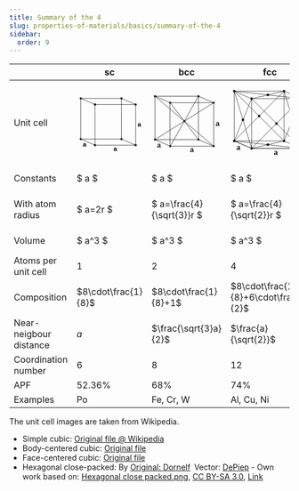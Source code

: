 ```yaml
---
title: Summary of the 4
slug: properties-of-materials/basics/summary-of-the-4
sidebar:
  order: 9
---
```


|                        | sc                                                                                                                                                                                                                                                                                                                                                                                                                                                                                                                                                                                                                                                                                                                                                                   | bcc                                                                                                                                                                                                                                                                                                                                                                                                                                                                                                                                                                                                                                                                                                                                                                                                                                                                                                                                                                                                                                                                                                                                                                                                                                                                                                                                                                                                                                                                                                                                                                                                                                                                                                                                                                                                                                                                                                | fcc                                                                                                                                                                                                                                                                                                                                                                                                                                                                                                                                                                                                                                                                                                                                                                         | hcp                                                                                                                                                                                                                                                                                                                                                                                                                                                                                                                                                                                                                                                                                                                                                                                                                                                                                                                                                                                                                                                                                                                                                                                                                                                                                                                                                                                                                                                                                                                                                                                                                                                                                                                                                                                                                                                                                                                                                                                                                                                                                                                                                                                                                                                                                                                                                                                                                                                                                                                                                                                                                                                                                                                                                                                                                                                                                                                                                                                                                                                                                                                                                                                                                                                                                                                                                                                                                                                                                                                                                                                                                                                                                                                                                                                                                                                                                                                                                                                                                                                                                                                                                                                                                                                                                                                                                                                                                                                                                                                                                                                                                                                                                                                                                                                                                                                                                                                                                                                                                                                                                                                                                                                                                                                                                                                                                                                                                                                                                                                                                                                                                                                                                                                                                                                                                                                                                                                                                                                                                                                                                                                                                                                                                                                                                                                                                                                                                                                                                                                                                                                                                                                                                                                                                                                                                                                                                                                                                                                                                                                                                                                                                                                                                                                                                                                                                                                                                                                                                                                                                                                                                                                                                                                                                                                                                                                                                                                                                                                                                                                                                                                                                                                                                                                                                                                                                                                                                                                                                                                                                                                                                                                                                                                                                                                                                                                                                                                                                                                                                                                                                                                                                                                                                                                                                                                                                                                                                                                                                                                                                                                                                                                                                                                                                                                                                                                                                                                                                                                                                                                                                                                                                                                                                                                                                                                                                                                                                                                                                                                                                                                                                                                                                                                                                                                                                                                                                                                                                                                                                                                                                                                  |
| ---------------------- | -------------------------------------------------------------------------------------------------------------------------------------------------------------------------------------------------------------------------------------------------------------------------------------------------------------------------------------------------------------------------------------------------------------------------------------------------------------------------------------------------------------------------------------------------------------------------------------------------------------------------------------------------------------------------------------------------------------------------------------------------------------------- | -------------------------------------------------------------------------------------------------------------------------------------------------------------------------------------------------------------------------------------------------------------------------------------------------------------------------------------------------------------------------------------------------------------------------------------------------------------------------------------------------------------------------------------------------------------------------------------------------------------------------------------------------------------------------------------------------------------------------------------------------------------------------------------------------------------------------------------------------------------------------------------------------------------------------------------------------------------------------------------------------------------------------------------------------------------------------------------------------------------------------------------------------------------------------------------------------------------------------------------------------------------------------------------------------------------------------------------------------------------------------------------------------------------------------------------------------------------------------------------------------------------------------------------------------------------------------------------------------------------------------------------------------------------------------------------------------------------------------------------------------------------------------------------------------------------------------------------------------------------------------------------------------- | --------------------------------------------------------------------------------------------------------------------------------------------------------------------------------------------------------------------------------------------------------------------------------------------------------------------------------------------------------------------------------------------------------------------------------------------------------------------------------------------------------------------------------------------------------------------------------------------------------------------------------------------------------------------------------------------------------------------------------------------------------------------------- | -------------------------------------------------------------------------------------------------------------------------------------------------------------------------------------------------------------------------------------------------------------------------------------------------------------------------------------------------------------------------------------------------------------------------------------------------------------------------------------------------------------------------------------------------------------------------------------------------------------------------------------------------------------------------------------------------------------------------------------------------------------------------------------------------------------------------------------------------------------------------------------------------------------------------------------------------------------------------------------------------------------------------------------------------------------------------------------------------------------------------------------------------------------------------------------------------------------------------------------------------------------------------------------------------------------------------------------------------------------------------------------------------------------------------------------------------------------------------------------------------------------------------------------------------------------------------------------------------------------------------------------------------------------------------------------------------------------------------------------------------------------------------------------------------------------------------------------------------------------------------------------------------------------------------------------------------------------------------------------------------------------------------------------------------------------------------------------------------------------------------------------------------------------------------------------------------------------------------------------------------------------------------------------------------------------------------------------------------------------------------------------------------------------------------------------------------------------------------------------------------------------------------------------------------------------------------------------------------------------------------------------------------------------------------------------------------------------------------------------------------------------------------------------------------------------------------------------------------------------------------------------------------------------------------------------------------------------------------------------------------------------------------------------------------------------------------------------------------------------------------------------------------------------------------------------------------------------------------------------------------------------------------------------------------------------------------------------------------------------------------------------------------------------------------------------------------------------------------------------------------------------------------------------------------------------------------------------------------------------------------------------------------------------------------------------------------------------------------------------------------------------------------------------------------------------------------------------------------------------------------------------------------------------------------------------------------------------------------------------------------------------------------------------------------------------------------------------------------------------------------------------------------------------------------------------------------------------------------------------------------------------------------------------------------------------------------------------------------------------------------------------------------------------------------------------------------------------------------------------------------------------------------------------------------------------------------------------------------------------------------------------------------------------------------------------------------------------------------------------------------------------------------------------------------------------------------------------------------------------------------------------------------------------------------------------------------------------------------------------------------------------------------------------------------------------------------------------------------------------------------------------------------------------------------------------------------------------------------------------------------------------------------------------------------------------------------------------------------------------------------------------------------------------------------------------------------------------------------------------------------------------------------------------------------------------------------------------------------------------------------------------------------------------------------------------------------------------------------------------------------------------------------------------------------------------------------------------------------------------------------------------------------------------------------------------------------------------------------------------------------------------------------------------------------------------------------------------------------------------------------------------------------------------------------------------------------------------------------------------------------------------------------------------------------------------------------------------------------------------------------------------------------------------------------------------------------------------------------------------------------------------------------------------------------------------------------------------------------------------------------------------------------------------------------------------------------------------------------------------------------------------------------------------------------------------------------------------------------------------------------------------------------------------------------------------------------------------------------------------------------------------------------------------------------------------------------------------------------------------------------------------------------------------------------------------------------------------------------------------------------------------------------------------------------------------------------------------------------------------------------------------------------------------------------------------------------------------------------------------------------------------------------------------------------------------------------------------------------------------------------------------------------------------------------------------------------------------------------------------------------------------------------------------------------------------------------------------------------------------------------------------------------------------------------------------------------------------------------------------------------------------------------------------------------------------------------------------------------------------------------------------------------------------------------------------------------------------------------------------------------------------------------------------------------------------------------------------------------------------------------------------------------------------------------------------------------------------------------------------------------------------------------------------------------------------------------------------------------------------------------------------------------------------------------------------------------------------------------------------------------------------------------------------------------------------------------------------------------------------------------------------------------------------------------------------------------------------------------------------------------------------------------------------------------------------------------------------------------------------------------------------------------------------------------------------------------------------------------------------------------------------------------------------------------------------------------------------------------------------------------------------------------------------------------------------------------------------------------------------------------------------------------------------------------------------------------------------------------------------------------------------------------------------------------------------------------------------------------------------------------------------------------------------------------------------------------------------------------------------------------------------------------------------------------------------------------------------------------------------------------------------------------------------------------------------------------------------------------------------------------------------------------------------------------------------------------------------------------------------------------------------------------------------------------------------------------------------------------------------------------------------------------------------------------------------------------------------------------------------------------------------------------------------------------------------------------------------------------------------------------------------------------------------------------------------------------------------------------------------------------------------------------------------------------------------------------------------------------------------------------------------------------------------------------------------------------------------------------------------------------------------------------------------------------------------------------------------------------------------------- |
| Unit cell              | <svg width="203" height="180" viewBox="0 0 403 360"><marker id="a" overflow="visible" orient="auto"><circle r="2.5" fill="currentColor"/></marker><g fill="none" stroke="currentColor" stroke-width="2.5" marker-start="url(#a)" marker-mid="url(#a)" marker-end="url(#a)"><path d="M273.848 28.75v250l87.5 37.5" stroke="currentColor"/><path d="M23.848 278.75h250" stroke="currentColor"/><path d="m111.348 316.25-87.5-37.5v-250l87.5 37.5"/><path d="M23.848 28.75h250l87.5 37.5"/><path d="M111.348 66.25h250v250h-250z"/></g><circle cx="273.848" cy="278.75" r="6.25" fill="currentColor"/><g font-family="sans-serif" font-size="40" font-weight="bold"><text x="225" y="351">a</text><text x="373" y="201">a</text><text x="36" y="326">a</text></g></svg> | <svg xmlns="http://www.w3.org/2000/svg" viewBox="0 0 403 354" width="201.5" height="177"><path d="m106.25 311.25-87.5-37.5v-250l87.5 37.5m-87.5-37.5h250l87.5 37.5" fill="none" stroke="currentColor" stroke-width="2.5"/><path d="M268.75 23.75v250l87.5 37.5m-87.5-37.5h-250m250-250-162.5 287.5m-87.5-37.5 337.5-212.5m-337.5-37.5 337.5 287.5m-87.5-37.5-162.5-212.5" fill="none" stroke="currentColor" stroke-width="2.5"/><path fill="none" stroke="currentColor" stroke-width="2.5" stroke-linecap="round" d="M106.25 61.25h250v250h-250z"/><path d="M193.75 167.5a6.25 6.25 0 1 1-12.5 0 6.25 6.25 0 1 1 12.5 0z" fill="currentColor"/><path d="M25 23.75a6.25 6.25 0 1 1-12.5 0 6.25 6.25 0 1 1 12.5 0zm87.5 37.5a6.25 6.25 0 1 1-12.5 0 6.25 6.25 0 1 1 12.5 0zM275 23.75a6.25 6.25 0 1 1-12.5 0 6.25 6.25 0 1 1 12.5 0zm87.5 37.5a6.25 6.25 0 1 1-12.5 0 6.25 6.25 0 1 1 12.5 0zm0 250a6.25 6.25 0 1 1-12.5 0 6.25 6.25 0 1 1 12.5 0z" fill="currentColor"/><path d="M275 273.75a6.25 6.25 0 1 1-12.5 0 6.25 6.25 0 1 1 12.5 0z" fill="currentColor"/><path d="M25 273.75a6.25 6.25 0 1 1-12.5 0 6.25 6.25 0 1 1 12.5 0zm87.5 37.5a6.25 6.25 0 1 1-12.5 0 6.25 6.25 0 1 1 12.5 0z" fill="currentColor"/><text x="219.902" y="346.152" xml:space="preserve" style="text-align:start;line-height:125%;fill:currentColor" font-size="40" font-weight="bold" font-family="sans-serif"><tspan x="219.902" y="346.152">a</tspan></text><text x="368.184" y="196.152" xml:space="preserve" style="fill:currentColor;text-align:start;line-height:125%" font-size="40" font-weight="bold" font-family="sans-serif"><tspan x="368.184" y="196.152">a</tspan></text><text x="30.684" y="321.152" xml:space="preserve" style="fill:currentColor;text-align:start;line-height:125%" font-size="40" font-weight="bold" font-family="sans-serif"><tspan x="30.684" y="321.152">a</tspan></text></svg> | <svg xmlns="http://www.w3.org/2000/svg" viewBox="0 0 399 359" width="199.5" height="179.5"><g fill="none" stroke="currentColor" stroke-width="2" stroke-linecap="round"><path d="m18 18 252 252H18L270 18l88 290-88-38-164 38-88-38 340 38V56l-88 214V18"/><path stroke="currentColor" d="m18 18 340 38-88-38-164 38zl88 290-88-38 88-214h252v252H106V56l252 252H106L358 56M18 270V18h252"/><g stroke-width="13"><path stroke="currentColor" d="M18 18h0m88 38h0m82-19h0m82-19h0m88 38h0M232 182v0M106 308v0M62 163v0M18 270h0m340 38v0"/><path d="M144 144h0m44 145h0m82-19h0m44-107v0"/></g></g><text font-size="40" font-weight="bold" font-family="Bitstream Vera Sans" x="29" y="316">a <tspan x="218" y="341">a</tspan> <tspan x="367" y="191">a</tspan></text></svg> | <svg xmlns="http://www.w3.org/2000/svg" width="160" height="158" viewBox="0 0 311.15 306.92"><g style="display:inline"><path style="fill:none;stroke:currentColor;stroke-width:2;stroke-linecap:butt;stroke-linejoin:miter;stroke-miterlimit:4;stroke-opacity:1;stroke-dasharray:none" d="m218.217 42.357-.471 181.949" transform="translate(-62.909 11.304)"/><path style="fill:none;stroke:currentColor;stroke-width:2;stroke-linecap:butt;stroke-linejoin:miter;stroke-miterlimit:4;stroke-opacity:1;stroke-dasharray:none" d="m257.751 268.253 71.29-31.381m-181.31 20.718 110.003 10.664" transform="translate(-62.909 11.304)"/><path style="fill:none;stroke:currentColor;stroke-width:2;stroke-linecap:butt;stroke-linejoin:miter;stroke-miterlimit:4;stroke-opacity:1;stroke-dasharray:12,12;stroke-dashoffset:0;display:inline" d="m106.842 215.297 40 41.438" transform="translate(-62.909 11.304)"/><path style="fill:none;stroke:currentColor;stroke-width:2;stroke-linecap:butt;stroke-linejoin:miter;stroke-miterlimit:4;stroke-opacity:1;stroke-dasharray:12,12;stroke-dashoffset:0" d="m177.86 182.648 109.11 9.682" transform="translate(-62.909 11.304)"/><path style="fill:none;stroke:currentColor;stroke-width:2;stroke-linecap:butt;stroke-linejoin:miter;stroke-miterlimit:4;stroke-opacity:1;stroke-dasharray:12,12;stroke-dashoffset:0;display:inline" d="m107.148 213.051 68.505-30.06m153.27 53.496-39.989-42.193" transform="translate(-62.909 11.304)"/><path style="fill:none;stroke:currentColor;stroke-width:2;stroke-linecap:butt;stroke-linejoin:miter;stroke-miterlimit:4;stroke-opacity:1;stroke-dasharray:none;display:inline" d="m148.732 256.786 68.335-30.383M329.2 236.764l-110.46-10.525" transform="translate(-62.909 11.304)"/><path style="fill:none;stroke:currentColor;stroke-width:2;stroke-linecap:butt;stroke-linejoin:miter;stroke-miterlimit:4;stroke-opacity:1;stroke-dasharray:12,12;stroke-dashoffset:0;display:inline" d="m257.02 267.847-38.038-41.367m-2.01-2.01-39.03-41.741m108.768 11.727-67.53 29.835m-2.009.379-110.484-9.528" transform="translate(-62.909 11.304)"/><path style="fill:none;stroke:currentColor;stroke-width:2;stroke-linecap:butt;stroke-linejoin:miter;stroke-miterlimit:4;stroke-opacity:1;stroke-dasharray:12,12;stroke-dashoffset:0;display:inline" d="m105.556 30.992-.47 181.95" transform="translate(-62.909 11.304)"/><path style="fill:none;stroke:currentColor;stroke-width:2;stroke-linecap:butt;stroke-linejoin:miter;stroke-miterlimit:4;stroke-opacity:1;stroke-dasharray:none;display:inline;enable-background:new" d="m148.064 76.374-.471 181.949M257.925 85.281l-.47 181.95m72.919-214.017-.47 181.949" transform="translate(-62.909 11.304)"/><path style="fill:none;stroke:currentColor;stroke-width:2;stroke-linecap:butt;stroke-linejoin:miter;stroke-miterlimit:4;stroke-opacity:1;stroke-dasharray:12,12;stroke-dashoffset:0;display:inline;enable-background:new" d="m288.211 11.05-.47 181.95M177.162 2.737l-.47 181.949" transform="translate(-62.909 11.304)"/><path style="fill:none;stroke:currentColor;stroke-width:1.74677539;stroke-linecap:square;stroke-linejoin:miter;stroke-miterlimit:4;stroke-opacity:1;stroke-dasharray:3.49355078,3.49355078;stroke-dashoffset:0;display:inline;enable-background:new" d="m208.763 160.228-.724 90.253m70.203-122.321-.724 90.253m-110.325-102.13-.724 90.253" transform="translate(-62.909 11.304)"/><path style="fill:none;stroke:currentColor;stroke-width:2;stroke-linecap:square;stroke-linejoin:miter;stroke-miterlimit:4;stroke-opacity:1;stroke-dasharray:4,4;stroke-dashoffset:0;display:inline;enable-background:new" d="m168.822 116.515 109.583 11.576m-69.253 32.412 67.579-31.196" transform="translate(-62.909 11.304)"/><path style="fill:none;stroke:currentColor;stroke-width:2.03187132;stroke-linecap:square;stroke-linejoin:miter;stroke-miterlimit:4;stroke-opacity:1;stroke-dasharray:4.06374264,4.06374264;stroke-dashoffset:0;display:inline;enable-background:new" d="m167.509 116.285 40.496 44.074" transform="translate(-62.909 11.304)"/></g><g style="display:inline"><path style="fill:currentColor;fill-opacity:1;display:inline" d="M55.72 105.715a2.899 2.899 0 1 1-5.797 0 2.899 2.899 0 0 1 5.798 0z" transform="translate(32.02 28.91) scale(1.55238)"/><path style="fill:none;stroke:currentColor;stroke-width:2;stroke-linecap:butt;stroke-linejoin:miter;stroke-miterlimit:4;stroke-opacity:1;stroke-dasharray:none;display:inline;enable-background:new" d="m257.814 84.734 71.29-31.381M147.794 74.07l110.003 10.665" transform="translate(-62.909 11.304)"/><path style="fill:none;stroke:currentColor;stroke-width:2;stroke-linecap:butt;stroke-linejoin:miter;stroke-miterlimit:4;stroke-opacity:1;stroke-dasharray:12,12;stroke-dashoffset:0;display:inline;enable-background:new" d="m106.905 31.778 40 41.438M177.923-.871l109.11 9.682M107.21 29.532l68.506-30.06m153.27 53.496-39.989-42.193" transform="translate(-62.909 11.304)"/><path style="fill:none;stroke:currentColor;stroke-width:2;stroke-linecap:butt;stroke-linejoin:miter;stroke-miterlimit:4;stroke-opacity:1;stroke-dasharray:none;display:inline;enable-background:new" d="m148.795 73.267 68.335-30.383m112.133 10.361L218.804 42.72" transform="translate(-62.909 11.304)"/><path style="fill:none;stroke:currentColor;stroke-width:2;stroke-linecap:butt;stroke-linejoin:miter;stroke-miterlimit:4;stroke-opacity:1;stroke-dasharray:12,12;stroke-dashoffset:0;display:inline;enable-background:new" d="M257.082 84.328 219.045 42.96m-2.01-2.009L178.005-.79m108.767 11.727-67.53 29.835m-2.008.378L106.75 31.623" transform="translate(-62.909 11.304)"/><path style="fill:currentColor;fill-opacity:1;display:inline;enable-background:new" d="M55.72 105.715a2.899 2.899 0 1 1-5.797 0 2.899 2.899 0 0 1 5.798 0z" transform="translate(32.083 -154.61) scale(1.55238)"/><path style="fill:currentColor;fill-opacity:1;display:inline;enable-background:new" d="M55.72 105.715a2.899 2.899 0 1 1-5.797 0 2.899 2.899 0 0 1 5.798 0z" transform="translate(143.057 -143.062) scale(1.55238)"/><path style="fill:currentColor;fill-opacity:1;display:inline;enable-background:new" d="M55.72 105.715a2.899 2.899 0 1 1-5.797 0 2.899 2.899 0 0 1 5.798 0z" transform="translate(73.14 -110.84) scale(1.55238)"/><path style="fill:currentColor;fill-opacity:1;display:inline;enable-background:new" d="M55.72 105.715a2.899 2.899 0 1 1-5.797 0 2.899 2.899 0 0 1 5.798 0z" transform="translate(2.967 -78.62) scale(1.55238)"/><path style="fill:currentColor;fill-opacity:1;display:inline;enable-background:new" d="M55.72 105.715a2.899 2.899 0 1 1-5.797 0 2.899 2.899 0 0 1 5.798 0z" transform="translate(185.109 -98.806) scale(1.55238)"/><path style="fill:currentColor;fill-opacity:1;display:inline;enable-background:new" d="M55.72 105.715a2.899 2.899 0 1 1-5.797 0 2.899 2.899 0 0 1 5.798 0z" transform="translate(113.17 -67.482) scale(1.55238)"/><path style="fill:currentColor;fill-opacity:1;display:inline;enable-background:new" d="M55.72 105.715a2.899 2.899 0 1 1-5.797 0 2.899 2.899 0 0 1 5.798 0z" transform="translate(-38.974 -121.998) scale(1.55238)"/><path style="fill:currentColor;fill-opacity:1;display:inline" d="M55.72 105.715a2.899 2.899 0 1 1-5.797 0 2.899 2.899 0 0 1 5.798 0z" transform="translate(142.994 40.457) scale(1.55238)"/><path style="fill:currentColor;fill-opacity:1;display:inline" d="M55.72 105.715a2.899 2.899 0 1 1-5.797 0 2.899 2.899 0 0 1 5.798 0z" transform="translate(133.376 -24.695) scale(1.55238)"/><path style="fill:currentColor;fill-opacity:1;display:inline" d="M55.72 105.715a2.899 2.899 0 1 1-5.797 0 2.899 2.899 0 0 1 5.798 0z" transform="translate(73.078 72.678) scale(1.55238)"/><path style="fill:currentColor;fill-opacity:1;display:inline" d="M55.72 105.715a2.899 2.899 0 1 1-5.797 0 2.899 2.899 0 0 1 5.798 0z" transform="translate(63.824 7.912) scale(1.55238)"/><path style="fill:currentColor;fill-opacity:1;display:inline" d="M55.72 105.715a2.899 2.899 0 1 1-5.797 0 2.899 2.899 0 0 1 5.798 0z" transform="translate(22.273 -36.386) scale(1.55238)"/><path style="fill:currentColor;fill-opacity:1;display:inline" d="M55.72 105.715a2.899 2.899 0 1 1-5.797 0 2.899 2.899 0 0 1 5.798 0z" transform="translate(2.904 104.9) scale(1.55238)"/><path style="fill:currentColor;fill-opacity:1;display:inline" d="M55.72 105.715a2.899 2.899 0 1 1-5.797 0 2.899 2.899 0 0 1 5.798 0z" transform="translate(185.046 84.713) scale(1.55238)"/><path style="fill:currentColor;fill-opacity:1;display:inline" d="M55.72 105.715a2.899 2.899 0 1 1-5.797 0 2.899 2.899 0 0 1 5.798 0z" transform="translate(113.107 116.037) scale(1.55238)"/><path style="fill:currentColor;fill-opacity:1;display:inline" d="M55.72 105.715a2.899 2.899 0 1 1-5.797 0 2.899 2.899 0 0 1 5.798 0z" transform="translate(-39.036 61.521) scale(1.55238)"/><path d="M198.985 276.084c-2.279 0-3.857.26-4.736.782-.879.52-1.318 1.41-1.318 2.667 0 1.001.33 1.796.988 2.383.66.588 1.556.882 2.69.882 1.564 0 2.818-.555 3.763-1.663.945-1.11 1.418-2.583 1.418-4.423v-.628zm5.625-1.165v9.795h-2.82v-2.606c-.644 1.042-1.446 1.811-2.406 2.307-.961.495-2.136.743-3.526.743-1.757 0-3.155-.493-4.192-1.48-1.037-.985-1.556-2.306-1.556-3.961 0-1.932.647-3.388 1.94-4.369 1.292-.98 3.22-1.471 5.785-1.471h3.955v-.276c0-1.298-.427-2.302-1.28-3.012s-2.051-1.065-3.594-1.065c-.981 0-1.937.117-2.867.352-.93.235-1.824.588-2.682 1.058v-2.606a18.917 18.917 0 0 1 3.004-.896c.971-.2 1.916-.3 2.836-.3 2.483 0 4.338.644 5.564 1.932 1.226 1.288 1.84 3.24 1.84 5.855z" transform="translate(-59.218 12.78)" style="font-size:31.39110947px;font-style:normal;font-variant:normal;font-weight:400;font-stretch:normal;text-align:start;line-height:125%;letter-spacing:0;word-spacing:0;writing-mode:lr-tb;text-anchor:start;fill:currentColor;fill-opacity:1;stroke:none;display:inline;enable-background:new;font-family:DejaVu Sans;-inkscape-font-specification:DejaVu Sans"/><path style="font-size:31.39110947px;font-style:normal;font-variant:normal;font-weight:400;font-stretch:normal;text-align:start;line-height:125%;letter-spacing:0;word-spacing:0;writing-mode:lr-tb;text-anchor:start;fill:currentColor;fill-opacity:1;stroke:none;display:inline;enable-background:new;font-family:DejaVu Sans;-inkscape-font-specification:DejaVu Sans" d="M351.165 150.104v2.636a10.977 10.977 0 0 0-2.4-.989 9.16 9.16 0 0 0-2.429-.33c-1.829 0-3.249.58-4.26 1.74-1.012 1.16-1.518 2.788-1.518 4.882 0 2.095.506 3.722 1.517 4.882 1.012 1.16 2.432 1.74 4.261 1.74.818 0 1.628-.11 2.43-.33a11.01 11.01 0 0 0 2.399-.988v2.606c-.787.367-1.602.643-2.445.827-.843.184-1.74.276-2.69.276-2.585 0-4.64-.812-6.162-2.437-1.522-1.625-2.284-3.817-2.284-6.576 0-2.8.77-5.002 2.307-6.606 1.538-1.604 3.646-2.406 6.323-2.406.868 0 1.717.09 2.544.268.828.179 1.63.447 2.407.805z" transform="translate(-62.909 11.304)"/></g></svg> |
| Constants              | $ a $                                                                                                                                                                                                                                                                                                                                                                                                                                                                                                                                                                                                                                                                                                                                                                | $ a $                                                                                                                                                                                                                                                                                                                                                                                                                                                                                                                                                                                                                                                                                                                                                                                                                                                                                                                                                                                                                                                                                                                                                                                                                                                                                                                                                                                                                                                                                                                                                                                                                                                                                                                                                                                                                                                                                              | $ a $                                                                                                                                                                                                                                                                                                                                                                                                                                                                                                                                                                                                                                                                                                                                                                       | $ a, c $ (where $ c > a $)                                                                                                                                                                                                                                                                                                                                                                                                                                                                                                                                                                                                                                                                                                                                                                                                                                                                                                                                                                                                                                                                                                                                                                                                                                                                                                                                                                                                                                                                                                                                                                                                                                                                                                                                                                                                                                                                                                                                                                                                                                                                                                                                                                                                                                                                                                                                                                                                                                                                                                                                                                                                                                                                                                                                                                                                                                                                                                                                                                                                                                                                                                                                                                                                                                                                                                                                                                                                                                                                                                                                                                                                                                                                                                                                                                                                                                                                                                                                                                                                                                                                                                                                                                                                                                                                                                                                                                                                                                                                                                                                                                                                                                                                                                                                                                                                                                                                                                                                                                                                                                                                                                                                                                                                                                                                                                                                                                                                                                                                                                                                                                                                                                                                                                                                                                                                                                                                                                                                                                                                                                                                                                                                                                                                                                                                                                                                                                                                                                                                                                                                                                                                                                                                                                                                                                                                                                                                                                                                                                                                                                                                                                                                                                                                                                                                                                                                                                                                                                                                                                                                                                                                                                                                                                                                                                                                                                                                                                                                                                                                                                                                                                                                                                                                                                                                                                                                                                                                                                                                                                                                                                                                                                                                                                                                                                                                                                                                                                                                                                                                                                                                                                                                                                                                                                                                                                                                                                                                                                                                                                                                                                                                                                                                                                                                                                                                                                                                                                                                                                                                                                                                                                                                                                                                                                                                                                                                                                                                                                                                                                                                                                                                                                                                                                                                                                                                                                                                                                                                                                                                                                                                                           |
| With atom radius       | $ a=2r $                                                                                                                                                                                                                                                                                                                                                                                                                                                                                                                                                                                                                                                                                                                                                             | $ a=\frac{4}{\sqrt{3}}r $                                                                                                                                                                                                                                                                                                                                                                                                                                                                                                                                                                                                                                                                                                                                                                                                                                                                                                                                                                                                                                                                                                                                                                                                                                                                                                                                                                                                                                                                                                                                                                                                                                                                                                                                                                                                                                                                          | $ a=\frac{4}{\sqrt{2}}r $                                                                                                                                                                                                                                                                                                                                                                                                                                                                                                                                                                                                                                                                                                                                                   | $ a = 2r ; c=\sqrt{\frac{8}{3}}a $                                                                                                                                                                                                                                                                                                                                                                                                                                                                                                                                                                                                                                                                                                                                                                                                                                                                                                                                                                                                                                                                                                                                                                                                                                                                                                                                                                                                                                                                                                                                                                                                                                                                                                                                                                                                                                                                                                                                                                                                                                                                                                                                                                                                                                                                                                                                                                                                                                                                                                                                                                                                                                                                                                                                                                                                                                                                                                                                                                                                                                                                                                                                                                                                                                                                                                                                                                                                                                                                                                                                                                                                                                                                                                                                                                                                                                                                                                                                                                                                                                                                                                                                                                                                                                                                                                                                                                                                                                                                                                                                                                                                                                                                                                                                                                                                                                                                                                                                                                                                                                                                                                                                                                                                                                                                                                                                                                                                                                                                                                                                                                                                                                                                                                                                                                                                                                                                                                                                                                                                                                                                                                                                                                                                                                                                                                                                                                                                                                                                                                                                                                                                                                                                                                                                                                                                                                                                                                                                                                                                                                                                                                                                                                                                                                                                                                                                                                                                                                                                                                                                                                                                                                                                                                                                                                                                                                                                                                                                                                                                                                                                                                                                                                                                                                                                                                                                                                                                                                                                                                                                                                                                                                                                                                                                                                                                                                                                                                                                                                                                                                                                                                                                                                                                                                                                                                                                                                                                                                                                                                                                                                                                                                                                                                                                                                                                                                                                                                                                                                                                                                                                                                                                                                                                                                                                                                                                                                                                                                                                                                                                                                                                                                                                                                                                                                                                                                                                                                                                                                                                                                                                                   |
| Volume                 | $ a^3 $                                                                                                                                                                                                                                                                                                                                                                                                                                                                                                                                                                                                                                                                                                                                                              | $ a^3 $                                                                                                                                                                                                                                                                                                                                                                                                                                                                                                                                                                                                                                                                                                                                                                                                                                                                                                                                                                                                                                                                                                                                                                                                                                                                                                                                                                                                                                                                                                                                                                                                                                                                                                                                                                                                                                                                                            | $ a^3 $                                                                                                                                                                                                                                                                                                                                                                                                                                                                                                                                                                                                                                                                                                                                                                     | $ \frac{3}{2} \sqrt{3} a^2c $                                                                                                                                                                                                                                                                                                                                                                                                                                                                                                                                                                                                                                                                                                                                                                                                                                                                                                                                                                                                                                                                                                                                                                                                                                                                                                                                                                                                                                                                                                                                                                                                                                                                                                                                                                                                                                                                                                                                                                                                                                                                                                                                                                                                                                                                                                                                                                                                                                                                                                                                                                                                                                                                                                                                                                                                                                                                                                                                                                                                                                                                                                                                                                                                                                                                                                                                                                                                                                                                                                                                                                                                                                                                                                                                                                                                                                                                                                                                                                                                                                                                                                                                                                                                                                                                                                                                                                                                                                                                                                                                                                                                                                                                                                                                                                                                                                                                                                                                                                                                                                                                                                                                                                                                                                                                                                                                                                                                                                                                                                                                                                                                                                                                                                                                                                                                                                                                                                                                                                                                                                                                                                                                                                                                                                                                                                                                                                                                                                                                                                                                                                                                                                                                                                                                                                                                                                                                                                                                                                                                                                                                                                                                                                                                                                                                                                                                                                                                                                                                                                                                                                                                                                                                                                                                                                                                                                                                                                                                                                                                                                                                                                                                                                                                                                                                                                                                                                                                                                                                                                                                                                                                                                                                                                                                                                                                                                                                                                                                                                                                                                                                                                                                                                                                                                                                                                                                                                                                                                                                                                                                                                                                                                                                                                                                                                                                                                                                                                                                                                                                                                                                                                                                                                                                                                                                                                                                                                                                                                                                                                                                                                                                                                                                                                                                                                                                                                                                                                                                                                                                                                                                                        |
| Atoms per unit cell    | 1                                                                                                                                                                                                                                                                                                                                                                                                                                                                                                                                                                                                                                                                                                                                                                    | 2                                                                                                                                                                                                                                                                                                                                                                                                                                                                                                                                                                                                                                                                                                                                                                                                                                                                                                                                                                                                                                                                                                                                                                                                                                                                                                                                                                                                                                                                                                                                                                                                                                                                                                                                                                                                                                                                                                  | 4                                                                                                                                                                                                                                                                                                                                                                                                                                                                                                                                                                                                                                                                                                                                                                           | 6                                                                                                                                                                                                                                                                                                                                                                                                                                                                                                                                                                                                                                                                                                                                                                                                                                                                                                                                                                                                                                                                                                                                                                                                                                                                                                                                                                                                                                                                                                                                                                                                                                                                                                                                                                                                                                                                                                                                                                                                                                                                                                                                                                                                                                                                                                                                                                                                                                                                                                                                                                                                                                                                                                                                                                                                                                                                                                                                                                                                                                                                                                                                                                                                                                                                                                                                                                                                                                                                                                                                                                                                                                                                                                                                                                                                                                                                                                                                                                                                                                                                                                                                                                                                                                                                                                                                                                                                                                                                                                                                                                                                                                                                                                                                                                                                                                                                                                                                                                                                                                                                                                                                                                                                                                                                                                                                                                                                                                                                                                                                                                                                                                                                                                                                                                                                                                                                                                                                                                                                                                                                                                                                                                                                                                                                                                                                                                                                                                                                                                                                                                                                                                                                                                                                                                                                                                                                                                                                                                                                                                                                                                                                                                                                                                                                                                                                                                                                                                                                                                                                                                                                                                                                                                                                                                                                                                                                                                                                                                                                                                                                                                                                                                                                                                                                                                                                                                                                                                                                                                                                                                                                                                                                                                                                                                                                                                                                                                                                                                                                                                                                                                                                                                                                                                                                                                                                                                                                                                                                                                                                                                                                                                                                                                                                                                                                                                                                                                                                                                                                                                                                                                                                                                                                                                                                                                                                                                                                                                                                                                                                                                                                                                                                                                                                                                                                                                                                                                                                                                                                                                                                                                                    |
| Composition            | $8\cdot\frac{1}{8}$                                                                                                                                                                                                                                                                                                                                                                                                                                                                                                                                                                                                                                                                                                                                                  | $8\cdot\frac{1}{8}+1$                                                                                                                                                                                                                                                                                                                                                                                                                                                                                                                                                                                                                                                                                                                                                                                                                                                                                                                                                                                                                                                                                                                                                                                                                                                                                                                                                                                                                                                                                                                                                                                                                                                                                                                                                                                                                                                                              | $8\cdot\frac{1}{8}+6\cdot\frac{1}{2}$                                                                                                                                                                                                                                                                                                                                                                                                                                                                                                                                                                                                                                                                                                                                       | $3+12\cdot\frac{1}{6}+2\cdot\frac{1}{2}$                                                                                                                                                                                                                                                                                                                                                                                                                                                                                                                                                                                                                                                                                                                                                                                                                                                                                                                                                                                                                                                                                                                                                                                                                                                                                                                                                                                                                                                                                                                                                                                                                                                                                                                                                                                                                                                                                                                                                                                                                                                                                                                                                                                                                                                                                                                                                                                                                                                                                                                                                                                                                                                                                                                                                                                                                                                                                                                                                                                                                                                                                                                                                                                                                                                                                                                                                                                                                                                                                                                                                                                                                                                                                                                                                                                                                                                                                                                                                                                                                                                                                                                                                                                                                                                                                                                                                                                                                                                                                                                                                                                                                                                                                                                                                                                                                                                                                                                                                                                                                                                                                                                                                                                                                                                                                                                                                                                                                                                                                                                                                                                                                                                                                                                                                                                                                                                                                                                                                                                                                                                                                                                                                                                                                                                                                                                                                                                                                                                                                                                                                                                                                                                                                                                                                                                                                                                                                                                                                                                                                                                                                                                                                                                                                                                                                                                                                                                                                                                                                                                                                                                                                                                                                                                                                                                                                                                                                                                                                                                                                                                                                                                                                                                                                                                                                                                                                                                                                                                                                                                                                                                                                                                                                                                                                                                                                                                                                                                                                                                                                                                                                                                                                                                                                                                                                                                                                                                                                                                                                                                                                                                                                                                                                                                                                                                                                                                                                                                                                                                                                                                                                                                                                                                                                                                                                                                                                                                                                                                                                                                                                                                                                                                                                                                                                                                                                                                                                                                                                                                                                                                                             |
| Near-neigbour distance | $a$                                                                                                                                                                                                                                                                                                                                                                                                                                                                                                                                                                                                                                                                                                                                                                  | $\frac{\sqrt{3}a}{2}$                                                                                                                                                                                                                                                                                                                                                                                                                                                                                                                                                                                                                                                                                                                                                                                                                                                                                                                                                                                                                                                                                                                                                                                                                                                                                                                                                                                                                                                                                                                                                                                                                                                                                                                                                                                                                                                                              | $\frac{a}{\sqrt{2}}$                                                                                                                                                                                                                                                                                                                                                                                                                                                                                                                                                                                                                                                                                                                                                        | $a$                                                                                                                                                                                                                                                                                                                                                                                                                                                                                                                                                                                                                                                                                                                                                                                                                                                                                                                                                                                                                                                                                                                                                                                                                                                                                                                                                                                                                                                                                                                                                                                                                                                                                                                                                                                                                                                                                                                                                                                                                                                                                                                                                                                                                                                                                                                                                                                                                                                                                                                                                                                                                                                                                                                                                                                                                                                                                                                                                                                                                                                                                                                                                                                                                                                                                                                                                                                                                                                                                                                                                                                                                                                                                                                                                                                                                                                                                                                                                                                                                                                                                                                                                                                                                                                                                                                                                                                                                                                                                                                                                                                                                                                                                                                                                                                                                                                                                                                                                                                                                                                                                                                                                                                                                                                                                                                                                                                                                                                                                                                                                                                                                                                                                                                                                                                                                                                                                                                                                                                                                                                                                                                                                                                                                                                                                                                                                                                                                                                                                                                                                                                                                                                                                                                                                                                                                                                                                                                                                                                                                                                                                                                                                                                                                                                                                                                                                                                                                                                                                                                                                                                                                                                                                                                                                                                                                                                                                                                                                                                                                                                                                                                                                                                                                                                                                                                                                                                                                                                                                                                                                                                                                                                                                                                                                                                                                                                                                                                                                                                                                                                                                                                                                                                                                                                                                                                                                                                                                                                                                                                                                                                                                                                                                                                                                                                                                                                                                                                                                                                                                                                                                                                                                                                                                                                                                                                                                                                                                                                                                                                                                                                                                                                                                                                                                                                                                                                                                                                                                                                                                                                                                                                  |
| Coordination number    | 6                                                                                                                                                                                                                                                                                                                                                                                                                                                                                                                                                                                                                                                                                                                                                                    | 8                                                                                                                                                                                                                                                                                                                                                                                                                                                                                                                                                                                                                                                                                                                                                                                                                                                                                                                                                                                                                                                                                                                                                                                                                                                                                                                                                                                                                                                                                                                                                                                                                                                                                                                                                                                                                                                                                                  | 12                                                                                                                                                                                                                                                                                                                                                                                                                                                                                                                                                                                                                                                                                                                                                                          | 12                                                                                                                                                                                                                                                                                                                                                                                                                                                                                                                                                                                                                                                                                                                                                                                                                                                                                                                                                                                                                                                                                                                                                                                                                                                                                                                                                                                                                                                                                                                                                                                                                                                                                                                                                                                                                                                                                                                                                                                                                                                                                                                                                                                                                                                                                                                                                                                                                                                                                                                                                                                                                                                                                                                                                                                                                                                                                                                                                                                                                                                                                                                                                                                                                                                                                                                                                                                                                                                                                                                                                                                                                                                                                                                                                                                                                                                                                                                                                                                                                                                                                                                                                                                                                                                                                                                                                                                                                                                                                                                                                                                                                                                                                                                                                                                                                                                                                                                                                                                                                                                                                                                                                                                                                                                                                                                                                                                                                                                                                                                                                                                                                                                                                                                                                                                                                                                                                                                                                                                                                                                                                                                                                                                                                                                                                                                                                                                                                                                                                                                                                                                                                                                                                                                                                                                                                                                                                                                                                                                                                                                                                                                                                                                                                                                                                                                                                                                                                                                                                                                                                                                                                                                                                                                                                                                                                                                                                                                                                                                                                                                                                                                                                                                                                                                                                                                                                                                                                                                                                                                                                                                                                                                                                                                                                                                                                                                                                                                                                                                                                                                                                                                                                                                                                                                                                                                                                                                                                                                                                                                                                                                                                                                                                                                                                                                                                                                                                                                                                                                                                                                                                                                                                                                                                                                                                                                                                                                                                                                                                                                                                                                                                                                                                                                                                                                                                                                                                                                                                                                                                                                                                                                   |
| APF                    | 52.36%                                                                                                                                                                                                                                                                                                                                                                                                                                                                                                                                                                                                                                                                                                                                                               | 68%                                                                                                                                                                                                                                                                                                                                                                                                                                                                                                                                                                                                                                                                                                                                                                                                                                                                                                                                                                                                                                                                                                                                                                                                                                                                                                                                                                                                                                                                                                                                                                                                                                                                                                                                                                                                                                                                                                | 74%                                                                                                                                                                                                                                                                                                                                                                                                                                                                                                                                                                                                                                                                                                                                                                         | 74%                                                                                                                                                                                                                                                                                                                                                                                                                                                                                                                                                                                                                                                                                                                                                                                                                                                                                                                                                                                                                                                                                                                                                                                                                                                                                                                                                                                                                                                                                                                                                                                                                                                                                                                                                                                                                                                                                                                                                                                                                                                                                                                                                                                                                                                                                                                                                                                                                                                                                                                                                                                                                                                                                                                                                                                                                                                                                                                                                                                                                                                                                                                                                                                                                                                                                                                                                                                                                                                                                                                                                                                                                                                                                                                                                                                                                                                                                                                                                                                                                                                                                                                                                                                                                                                                                                                                                                                                                                                                                                                                                                                                                                                                                                                                                                                                                                                                                                                                                                                                                                                                                                                                                                                                                                                                                                                                                                                                                                                                                                                                                                                                                                                                                                                                                                                                                                                                                                                                                                                                                                                                                                                                                                                                                                                                                                                                                                                                                                                                                                                                                                                                                                                                                                                                                                                                                                                                                                                                                                                                                                                                                                                                                                                                                                                                                                                                                                                                                                                                                                                                                                                                                                                                                                                                                                                                                                                                                                                                                                                                                                                                                                                                                                                                                                                                                                                                                                                                                                                                                                                                                                                                                                                                                                                                                                                                                                                                                                                                                                                                                                                                                                                                                                                                                                                                                                                                                                                                                                                                                                                                                                                                                                                                                                                                                                                                                                                                                                                                                                                                                                                                                                                                                                                                                                                                                                                                                                                                                                                                                                                                                                                                                                                                                                                                                                                                                                                                                                                                                                                                                                                                                                                  |
| Examples               | Po                                                                                                                                                                                                                                                                                                                                                                                                                                                                                                                                                                                                                                                                                                                                                                   | Fe, Cr, W                                                                                                                                                                                                                                                                                                                                                                                                                                                                                                                                                                                                                                                                                                                                                                                                                                                                                                                                                                                                                                                                                                                                                                                                                                                                                                                                                                                                                                                                                                                                                                                                                                                                                                                                                                                                                                                                                          | Al, Cu, Ni                                                                                                                                                                                                                                                                                                                                                                                                                                                                                                                                                                                                                                                                                                                                                                  | Mg, Zn                                                                                                                                                                                                                                                                                                                                                                                                                                                                                                                                                                                                                                                                                                                                                                                                                                                                                                                                                                                                                                                                                                                                                                                                                                                                                                                                                                                                                                                                                                                                                                                                                                                                                                                                                                                                                                                                                                                                                                                                                                                                                                                                                                                                                                                                                                                                                                                                                                                                                                                                                                                                                                                                                                                                                                                                                                                                                                                                                                                                                                                                                                                                                                                                                                                                                                                                                                                                                                                                                                                                                                                                                                                                                                                                                                                                                                                                                                                                                                                                                                                                                                                                                                                                                                                                                                                                                                                                                                                                                                                                                                                                                                                                                                                                                                                                                                                                                                                                                                                                                                                                                                                                                                                                                                                                                                                                                                                                                                                                                                                                                                                                                                                                                                                                                                                                                                                                                                                                                                                                                                                                                                                                                                                                                                                                                                                                                                                                                                                                                                                                                                                                                                                                                                                                                                                                                                                                                                                                                                                                                                                                                                                                                                                                                                                                                                                                                                                                                                                                                                                                                                                                                                                                                                                                                                                                                                                                                                                                                                                                                                                                                                                                                                                                                                                                                                                                                                                                                                                                                                                                                                                                                                                                                                                                                                                                                                                                                                                                                                                                                                                                                                                                                                                                                                                                                                                                                                                                                                                                                                                                                                                                                                                                                                                                                                                                                                                                                                                                                                                                                                                                                                                                                                                                                                                                                                                                                                                                                                                                                                                                                                                                                                                                                                                                                                                                                                                                                                                                                                                                                                                                                                               |

The unit cell images are taken from Wikipedia.

- Simple cubic:
  [Original file @ Wikipedia](https://en.m.wikipedia.org/wiki/File:Lattic_simple_cubic.svg)
- Body-centered cubic:
  [Original file](https://en.m.wikipedia.org/wiki/File:Lattice_body_centered_cubic.svg)
- Face-centered cubic:
  [Original file](https://en.m.wikipedia.org/wiki/File:Lattice_face_centered_cubic.svg)
- Hexagonal close-packed: By
  <a href="https://commons.wikimedia.org/wiki/File:Hexagonal_close_packed.png" title="File:Hexagonal close packed.png">Original:
  </a>
  <a href="https://commons.wikimedia.org/wiki/User_talk:Dornelf~commonswiki" title="User talk:Dornelf~commonswiki">Dornelf</a> Vector:
  <a href="https://commons.wikimedia.org/wiki/User:DePiep" title="User:DePiep">DePiep</a> -
  Own work based on:
  <a href="https://commons.wikimedia.org/wiki/File:Hexagonal_close_packed.png" title="File:Hexagonal close packed.png">Hexagonal
  close packed.png</a>,
  <a href="https://creativecommons.org/licenses/by-sa/3.0" title="Creative Commons Attribution-Share Alike 3.0">CC
  BY-SA 3.0</a>,
  <a href="https://commons.wikimedia.org/w/index.php?curid=20183889">Link</a>
